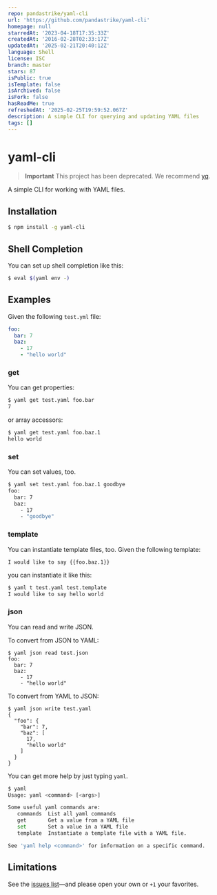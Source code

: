 ```yaml
---
repo: pandastrike/yaml-cli
url: 'https://github.com/pandastrike/yaml-cli'
homepage: null
starredAt: '2023-04-18T17:35:33Z'
createdAt: '2016-02-28T02:33:17Z'
updatedAt: '2025-02-21T20:40:12Z'
language: Shell
license: ISC
branch: master
stars: 87
isPublic: true
isTemplate: false
isArchived: false
isFork: false
hasReadMe: true
refreshedAt: '2025-02-25T19:59:52.067Z'
description: A simple CLI for querying and updating YAML files
tags: []
---
```


# yaml-cli

> **Important** This project has been deprecated. We recommend [yq](https://github.com/mikefarah/yq).

A simple CLI for working with YAML files.

## Installation

```bash
$ npm install -g yaml-cli
```

## Shell Completion

You can set up shell completion like this:

```bash
$ eval $(yaml env -)
```

## Examples

Given the following `test.yml` file:

```yaml
foo:
  bar: 7
  baz:
    - 17
    - "hello world"
```

### get

You can get properties:

```bash
$ yaml get test.yaml foo.bar
7
```

or array accessors:

```bash
$ yaml get test.yaml foo.baz.1
hello world
```

### set

You can set values, too.

```bash
$ yaml set test.yaml foo.baz.1 goodbye
foo:
  bar: 7
  baz:
    - 17
    - "goodbye"
```

### template

You can instantiate template files, too. Given the following template:

```
I would like to say {{foo.baz.1}}
```

you can instantiate it like this:

```bash
$ yaml t test.yaml test.template
I would like to say hello world
```

### json

You can read and write JSON.

To convert from JSON to YAML:

```tty
$ yaml json read test.json
foo:
  bar: 7
  baz:
    - 17
    - "hello world"
```

To convert from YAML to JSON:

```tty
$ yaml json write test.yaml
{
  "foo": {
    "bar": 7,
    "baz": [
      17,
      "hello world"
    ]
  }
}
```

You can get more help by just typing `yaml`.

```bash
$ yaml
Usage: yaml <command> [<args>]

Some useful yaml commands are:
   commands  List all yaml commands
   get       Get a value from a YAML file
   set       Set a value in a YAML file
   template  Instantiate a template file with a YAML file.

See 'yaml help <command>' for information on a specific command.
```

## Limitations

See the [issues list](https://github.com/pandastrike/yaml-cli/issues)—and please open your own or `+1` your favorites.
